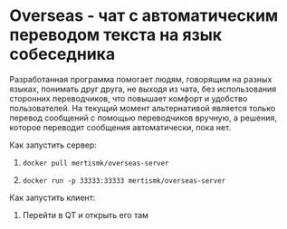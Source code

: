 # Overseas - чат с автоматическим переводом текста на язык собеседника

Разработанная программа помогает людям, говорящим на разных языках, понимать друг друга, не выходя из чата, без использования сторонних переводчиков, что повышает комфорт и удобство пользователей. На текущий момент альтернативой является только перевод сообщений с помощью переводчиков вручную, а решения, которое переводит сообщения автоматически, пока нет.

Как запустить сервер:

1. ```docker pull mertismk/overseas-server```

2. ```docker run -p 33333:33333 mertismk/overseas-server```

Как запустить клиент:

1. Перейти в QT и открыть его там
